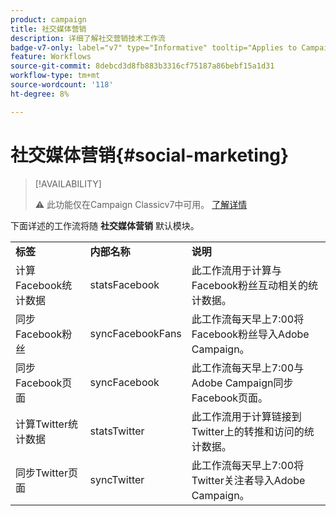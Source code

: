 ```yaml
---
product: campaign
title: 社交媒体营销
description: 详细了解社交营销技术工作流
badge-v7-only: label="v7" type="Informative" tooltip="Applies to Campaign Classic v7 only"
feature: Workflows
source-git-commit: 8debcd3d8fb883b3316cf75187a86bebf15a1d31
workflow-type: tm+mt
source-wordcount: '118'
ht-degree: 8%

---
```



# 社交媒体营销{#social-marketing}



>[!AVAILABILITY]
>
>:warning: 此功能仅在Campaign Classicv7中可用。 [了解详情](../../social/using/about-social-marketing.md)

下面详述的工作流将随 **社交媒体营销** 默认模块。

<table> 
 <tbody> 
  <tr> 
   <td> <strong>标签</strong><br /> </td> 
   <td> <strong>内部名称</strong><br /> </td> 
   <td> <strong>说明</strong><br /> </td> 
  </tr> 
  <tr> 
   <td> <span class="uicontrol">计算Facebook统计数据</span> <br /> </td> 
   <td> <span class="uicontrol">statsFacebook</span> <br /> </td> 
   <td> 此工作流用于计算与Facebook粉丝互动相关的统计数据。<br /> </td> 
  </tr> 
  <tr> 
   <td> <span class="uicontrol">同步Facebook粉丝</span> <br /> </td> 
   <td> <span class="uicontrol">syncFacebookFans</span> <br /> </td> 
   <td> 此工作流每天早上7:00将Facebook粉丝导入Adobe Campaign。<br /> </td> 
  </tr> 
  <tr> 
   <td> <span class="uicontrol">同步Facebook页面</span> <br /> </td> 
   <td> <span class="uicontrol">syncFacebook</span> <br /> </td> 
   <td> 此工作流每天早上7:00与Adobe Campaign同步Facebook页面。<br /> </td> 
  </tr> 
  <tr> 
   <td> <span class="uicontrol">计算Twitter统计数据</span> <br /> </td> 
   <td> <span class="uicontrol">statsTwitter</span> <br /> </td> 
   <td> 此工作流用于计算链接到Twitter上的转推和访问的统计数据。<br /> </td> 
  </tr> 
  <tr> 
   <td> <span class="uicontrol">同步Twitter页面</span> <br /> </td> 
   <td> <span class="uicontrol">syncTwitter</span> <br /> </td> 
   <td> 此工作流每天早上7:00将Twitter关注者导入Adobe Campaign。<br /> </td> 
  </tr> 
 </tbody> 
</table>

